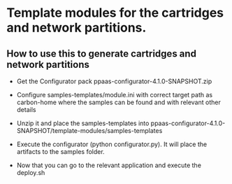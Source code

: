# Template modules for the cartridges and network partitions.

How to use this to generate cartridges and network partitions
-------------------------------------------------------------

- Get the Configurator pack ppaas-configurator-4.1.0-SNAPSHOT.zip

- Configure samples-templates/module.ini with correct target path as carbon-home where the samples can be found and with relevant other details

- Unzip it and place the samples-templates into ppaas-configurator-4.1.0-SNAPSHOT/template-modules/samples-templates

- Execute the configurator (python configurator.py). It will place the artifacts to the samples folder.

- Now that you can go to the relevant application and execute the deploy.sh
